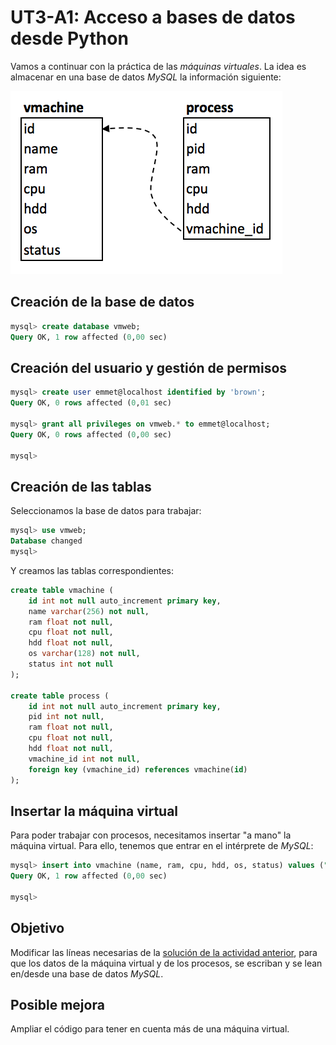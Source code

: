 # UT3-A1: Acceso a bases de datos desde Python

Vamos a continuar con la práctica de las *máquinas virtuales*. La idea es almacenar en una base de datos *MySQL* la información siguiente:

![](img/ER.png)

## Creación de la base de datos

```sql
mysql> create database vmweb;
Query OK, 1 row affected (0,00 sec)
```

## Creación del usuario y gestión de permisos

```sql
mysql> create user emmet@localhost identified by 'brown';
Query OK, 0 rows affected (0,01 sec)

mysql> grant all privileges on vmweb.* to emmet@localhost;
Query OK, 0 rows affected (0,00 sec)

mysql>
```

## Creación de las tablas

Seleccionamos la base de datos para trabajar:

```sql
mysql> use vmweb;
Database changed
mysql>
```

Y creamos las tablas correspondientes:

```sql
create table vmachine (
    id int not null auto_increment primary key,
    name varchar(256) not null,
    ram float not null,
    cpu float not null,
    hdd float not null,
    os varchar(128) not null,
    status int not null
);

create table process (
    id int not null auto_increment primary key,
    pid int not null,
    ram float not null,
    cpu float not null,
    hdd float not null,
    vmachine_id int not null,
    foreign key (vmachine_id) references vmachine(id)
);
```

## Insertar la máquina virtual

Para poder trabajar con procesos, necesitamos insertar "a mano" la máquina virtual. Para ello, tenemos que entrar en el intérprete de *MySQL*:

```sql
mysql> insert into vmachine (name, ram, cpu, hdd, os, status) values ("Azkaban", 16, 3.7, 1000, "debian", 0);
Query OK, 1 row affected (0,00 sec)

mysql>
```

## Objetivo

Modificar las líneas necesarias de la [solución de la actividad anterior](http://imw.claseando.es/UT2/assignments/assignment8/solution.html), para que los datos de la máquina virtual y de los procesos, se escriban y se lean en/desde una base de datos *MySQL*.

## Posible mejora

Ampliar el código para tener en cuenta más de una máquina virtual.
